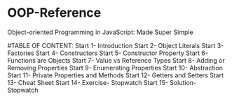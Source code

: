 # OOP-Reference
Object-oriented Programming in JavaScript: Made Super Simple

#TABLE OF CONTENT: 
 Start 1- Introduction
 Start 2- Object Literals
 Start 3- Factories
 Start 4- Constructors
 Start 5- Constructor Property
 Start 6- Functions are Objects
 Start 7- Value vs Reference Types
 Start 8- Adding or Removing Properties
 Start 9- Enumerating Properties
 Start 10- Abstraction
 Start 11- Private Properties and Methods
 Start 12- Getters and Setters
 Start 13- Cheat Sheet
 Start 14- Exercise- Stopwatch
 Start 15- Solution- Stopwatch
